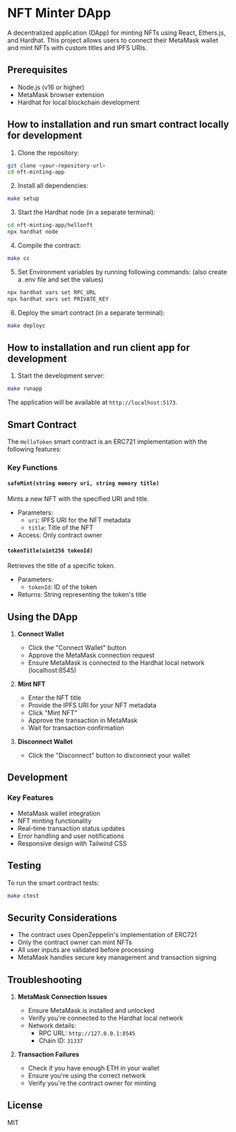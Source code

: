 # NFT Minter DApp

A decentralized application (DApp) for minting NFTs using React, Ethers.js, and Hardhat. This project allows users to connect their MetaMask wallet and mint NFTs with custom titles and IPFS URIs.

## Prerequisites

- Node.js (v16 or higher)
- MetaMask browser extension
- Hardhat for local blockchain development

## How to installation and run smart contract locally for development

1. Clone the repository:
```bash
git clone <your-repository-url>
cd nft-minting-app
```

2. Install all dependencies:
```bash
make setup
```

3. Start the Hardhat node (in a separate terminal):
```bash
cd nft-minting-app/hellonft
npx hardhat node
```

4. Compile the contract:
```bash
make cc
```

5. Set Environment variables by running following commands: (also create a .env file and set the values)
```bash
npx hardhat vars set RPC_URL
npx hardhat vars set PRIVATE_KEY
```

6. Deploy the smart contract (in a separate terminal):
```bash
make deployc
```

## How to installation and run client app for development

1. Start the development server:
```bash
make runapp
```

The application will be available at `http://localhost:5173`.

## Smart Contract

The `HelloToken` smart contract is an ERC721 implementation with the following features:

### Key Functions

#### `safeMint(string memory uri, string memory title)`
Mints a new NFT with the specified URI and title.
- Parameters:
  - `uri`: IPFS URI for the NFT metadata
  - `title`: Title of the NFT
- Access: Only contract owner

#### `tokenTitle(uint256 tokenId)`
Retrieves the title of a specific token.
- Parameters:
  - `tokenId`: ID of the token
- Returns: String representing the token's title

## Using the DApp

1. **Connect Wallet**
   - Click the "Connect Wallet" button
   - Approve the MetaMask connection request
   - Ensure MetaMask is connected to the Hardhat local network (localhost:8545)

2. **Mint NFT**
   - Enter the NFT title
   - Provide the IPFS URI for your NFT metadata
   - Click "Mint NFT"
   - Approve the transaction in MetaMask
   - Wait for transaction confirmation

3. **Disconnect Wallet**
   - Click the "Disconnect" button to disconnect your wallet

## Development


### Key Features
- MetaMask wallet integration
- NFT minting functionality
- Real-time transaction status updates
- Error handling and user notifications
- Responsive design with Tailwind CSS

## Testing

To run the smart contract tests:
```bash
make ctest
```

## Security Considerations

- The contract uses OpenZeppelin's implementation of ERC721
- Only the contract owner can mint NFTs
- All user inputs are validated before processing
- MetaMask handles secure key management and transaction signing

## Troubleshooting

1. **MetaMask Connection Issues**
   - Ensure MetaMask is installed and unlocked
   - Verify you're connected to the Hardhat local network
   - Network details:
     - RPC URL: `http://127.0.0.1:8545`
     - Chain ID: `31337`

2. **Transaction Failures**
   - Check if you have enough ETH in your wallet
   - Ensure you're using the correct network
   - Verify you're the contract owner for minting

## License

MIT